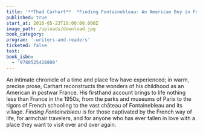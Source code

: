 ```yaml
---
title: '**Thad Carhart**  *Finding Fontainebleau: An American Boy in France*'
published: true
start_at: 2016-05-23T19:00:00.000Z
image_path: /uploads/download.jpg
book_category:
program: '-writers-and-readers'
ticketed: false
test:
book_isbn:
  - '9780525428800'
---
```



An intimate chronicle of a time and place few have experienced; in warm, precise prose, Carhart reconstructs the wonders of his childhood as an American in postwar France. His firsthand account brings to life nothing less than France in the 1950s, from the parks and museums of Paris to the rigors of French schooling to the vast château of Fontainebleau and its village. *Finding Fontainebleau* is for those captivated by the French way of life, for armchair travelers, and for anyone who has ever fallen in love with a place they want to visit over and over again.